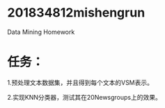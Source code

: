 # 201834812mishengrun
Data Mining Homework
# 任务：
1.预处理文本数据集，并且得到每个文本的VSM表示。

2.实现KNN分类器，测试其在20Newsgroups上的效果。

